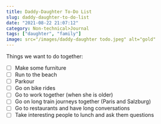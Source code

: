```yaml
---
title: Daddy-Daughter To-Do List
slug: daddy-daughter-to-do-list
date: "2021-08-22 21:07:12"
category: Non-technical>Journal
tags: ["daughter", "family"]
image: src="/images/daddy-daughter todo.jpeg" alt="gold"
---
```


Things we want to do together:

- [ ] Make some furniture
- [ ] Run to the beach
- [ ] Parkour
- [ ] Go on bike rides
- [ ] Go to work together (when she is older)
- [ ] Go on long train journeys together (Paris and Salzburg)
- [ ] Go to restaurants and have long conversations
- [ ] Take interesting people to lunch and ask them questions
